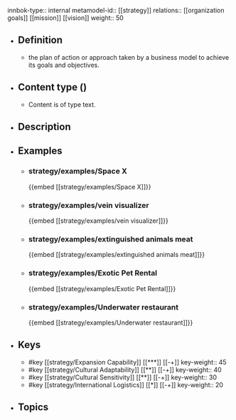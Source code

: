innbok-type:: internal
metamodel-id:: [[strategy]]
relations:: [[organization goals]] [[mission]] [[vision]]
weight:: 50

- ## Definition
  - the plan of action or approach taken by a business model to achieve its goals and objectives.
- ## Content type ()
  - Content is of type text.
  
- ## Description
- ## Examples
  - ### strategy/examples/Space X
    {{embed [[strategy/examples/Space X]]}}
  - ### strategy/examples/vein visualizer
    {{embed [[strategy/examples/vein visualizer]]}}
  - ### strategy/examples/extinguished animals meat
    {{embed [[strategy/examples/extinguished animals meat]]}}
  - ### strategy/examples/Exotic Pet Rental
    {{embed [[strategy/examples/Exotic Pet Rental]]}}
  - ### strategy/examples/Underwater restaurant
    {{embed [[strategy/examples/Underwater restaurant]]}}
  
- ## Keys
  - #key [[strategy/Expansion Capability]] [[***]] [[-+]]
    key-weight:: 45
  - #key [[strategy/Cultural Adaptability]] [[**]] [[-+]]
    key-weight:: 40
  - #key [[strategy/Cultural Sensitivity]] [[**]] [[-+]]
    key-weight:: 30
  - #key [[strategy/International Logistics]] [[*]] [[-+]]
    key-weight:: 20
- ## Topics
  

